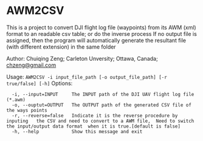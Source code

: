 # AWM2CSV
This is a project to convert DJI flight log file (waypoints) from its AWM (xml) format to an readable csv table; or do the inverse process 
If no output file is assigned, then the program will automatically generate the resultant file (with different extension) in the same folder

Author: Chuiqing Zeng; Carleton Unversity; Ottawa, Canada; chzeng@gmail.com

Usage: ```AWM2CSV -i input_file_path [-o output_file_path] [-r true/false] [-h]```
Options:
```
  -i, --input=INPUT     The INPUT path of the DJI UAV flight log file (*.awm)
  -o, --ouptut=OUTPUT   The OUTPUT path of the generated CSV file of the ways points
  -r, --reverse=false   Indicate it is the reverse procedure by inputing   the CSV and need to convert to a AWM file,  Need to switch the input/output data format  when it is true.[default is false]
  -h, --help            Show this message and exit
```
